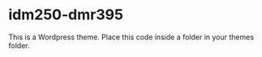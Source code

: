 # idm250-dmr395
 
This is a Wordpress theme. Place this code inside a folder in your themes folder.
